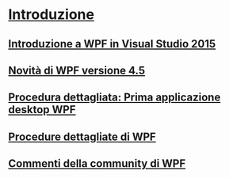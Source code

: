 # [Introduzione](index.md)
## [Introduzione a WPF in Visual Studio 2015](introduction-to-wpf-in-vs.md)
## [Novità di WPF versione 4.5](whats-new.md)
## [Procedura dettagliata: Prima applicazione desktop WPF](walkthrough-my-first-wpf-desktop-application.md)
## [Procedure dettagliate di WPF](wpf-walkthroughs.md)
## [Commenti della community di WPF](community-feedback.md)
